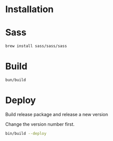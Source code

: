 # Installation

# Sass 
```bash
brew install sass/sass/sass
```

# Build
```bash
bun/build
```

# Deploy

Build release package and release a new version

Change the version number first.
```bash
bin/build --deploy
```